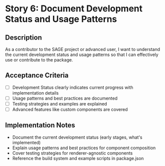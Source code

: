 # Story 6: Document Development Status and Usage Patterns

## Description

As a contributor to the SAGE project or advanced user, I want to understand the current development status and usage patterns so that I can effectively use or contribute to the package.

## Acceptance Criteria

- [ ] Development Status clearly indicates current progress with implementation details
- [ ] Usage patterns and best practices are documented
- [ ] Testing strategies and examples are explained
- [ ] Advanced features like custom components are covered

## Implementation Notes

- Document the current development status (early stages, what's implemented)
- Explain usage patterns and best practices for component composition
- Cover testing strategies for renderer-agnostic components
- Reference the build system and example scripts in package.json